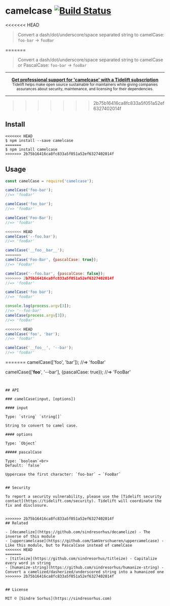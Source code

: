 # camelcase [![Build Status](https://travis-ci.org/sindresorhus/camelcase.svg?branch=master)](https://travis-ci.org/sindresorhus/camelcase)

<<<<<<< HEAD
> Convert a dash/dot/underscore/space separated string to camelCase: `foo-bar` → `fooBar`

=======
> Convert a dash/dot/underscore/space separated string to camelCase or PascalCase: `foo-bar` → `fooBar`

---

<div align="center">
	<b>
		<a href="https://tidelift.com/subscription/pkg/npm-camelcase?utm_source=npm-camelcase&utm_medium=referral&utm_campaign=readme">Get professional support for 'camelcase' with a Tidelift subscription</a>
	</b>
	<br>
	<sub>
		Tidelift helps make open source sustainable for maintainers while giving companies<br>assurances about security, maintenance, and licensing for their dependencies.
	</sub>
</div>

---
>>>>>>> 2b75b16416ca8fc833a5f051a52ef6327402014f

## Install

```
<<<<<<< HEAD
$ npm install --save camelcase
=======
$ npm install camelcase
>>>>>>> 2b75b16416ca8fc833a5f051a52ef6327402014f
```


## Usage

```js
const camelCase = require('camelcase');

camelCase('foo-bar');
//=> 'fooBar'

camelCase('foo_bar');
//=> 'fooBar'

camelCase('Foo-Bar');
//=> 'fooBar'

<<<<<<< HEAD
camelCase('--foo.bar');
//=> 'fooBar'

camelCase('__foo__bar__');
=======
camelCase('Foo-Bar', {pascalCase: true});
//=> 'FooBar'

camelCase('--foo.bar', {pascalCase: false});
>>>>>>> 2b75b16416ca8fc833a5f051a52ef6327402014f
//=> 'fooBar'

camelCase('foo bar');
//=> 'fooBar'

console.log(process.argv[3]);
//=> '--foo-bar'
camelCase(process.argv[3]);
//=> 'fooBar'

<<<<<<< HEAD
camelCase('foo', 'bar');
//=> 'fooBar'

camelCase('__foo__', '--bar');
//=> 'fooBar'
```


=======
camelCase(['foo', 'bar']);
//=> 'fooBar'

camelCase(['__foo__', '--bar'], {pascalCase: true});
//=> 'FooBar'
```


## API

### camelCase(input, [options])

#### input

Type: `string` `string[]`

String to convert to camel case.

#### options

Type: `Object`

##### pascalCase

Type: `boolean`<br>
Default: `false`

Uppercase the first character: `foo-bar` → `FooBar`


## Security

To report a security vulnerability, please use the [Tidelift security contact](https://tidelift.com/security). Tidelift will coordinate the fix and disclosure.


>>>>>>> 2b75b16416ca8fc833a5f051a52ef6327402014f
## Related

- [decamelize](https://github.com/sindresorhus/decamelize) - The inverse of this module
- [uppercamelcase](https://github.com/SamVerschueren/uppercamelcase) - Like this module, but to PascalCase instead of camelCase
<<<<<<< HEAD
=======
- [titleize](https://github.com/sindresorhus/titleize) - Capitalize every word in string
- [humanize-string](https://github.com/sindresorhus/humanize-string) - Convert a camelized/dasherized/underscored string into a humanized one
>>>>>>> 2b75b16416ca8fc833a5f051a52ef6327402014f


## License

MIT © [Sindre Sorhus](https://sindresorhus.com)
